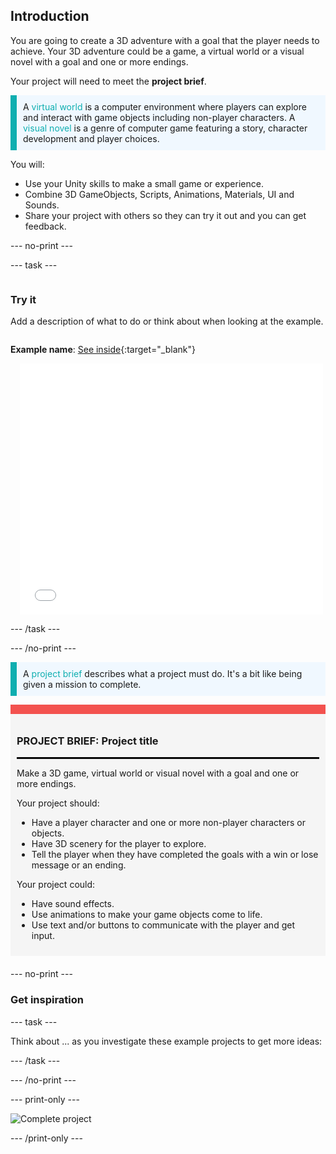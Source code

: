 ## Introduction

You are going to create a 3D adventure with a goal that the player needs to achieve. Your 3D adventure could be a game, a virtual world or a visual novel with a goal and one or more endings.

Your project will need to meet the **project brief**.

<p style="border-left: solid; border-width:10px; border-color: #0faeb0; background-color: aliceblue; padding: 10px;">
A <span style="color: #0faeb0">virtual world</span> is a computer environment where players can explore and interact with game objects including non-player characters. A <span style="color: #0faeb0">visual novel</span> is a genre of computer game featuring a story, character development and player choices.</p>

You will:
+ Use your Unity skills to make a small game or experience.
+ Combine 3D GameObjects, Scripts, Animations, Materials, UI and Sounds. 
+ Share your project with others so they can try it out and you can get feedback.

--- no-print ---

--- task ---

<div style="display: flex; flex-wrap: wrap">
<div style="flex-basis: 200px; flex-grow: 1">

### Try it

Add a description of what to do or think about when looking at the example.

</div>
<div>

**Example name**: [See inside](url){:target="_blank"}
<div class="scratch-preview" style="margin-left: 15px;">
  <iframe allowtransparency="true" width="485" height="402" src="link" frameborder="0"></iframe>
</div>

</div>
</div>

--- /task ---

--- /no-print ---

<p style="border-left: solid; border-width:10px; border-color: #0faeb0; background-color: aliceblue; padding: 10px;">
A <span style="color: #0faeb0">project brief</span> describes what a project must do. It's a bit like being given a mission to complete.
</p>

<div style="border-top: 15px solid #f3524f; background-color: whitesmoke; margin-bottom: 20px; padding: 10px;">

### PROJECT BRIEF: Project title
<hr style="border-top: 2px solid black;">

Make a 3D game, virtual world or visual novel with a goal and one or more endings.

Your project should:
+ Have a player character and one or more non-player characters or objects.
+ Have 3D scenery for the player to explore.
+ Tell the player when they have completed the goals with a win or lose message or an ending. 

Your project could:
+ Have sound effects.
+ Use animations to make your game objects come to life.
+ Use text and/or buttons to communicate with the player and get input.
</div>

--- no-print ---

### Get inspiration

--- task ---

Think about ... as you investigate these example projects to get more ideas:


--- /task ---

--- /no-print ---

--- print-only ---

![Complete project](images/showcase_static.png)

--- /print-only ---

